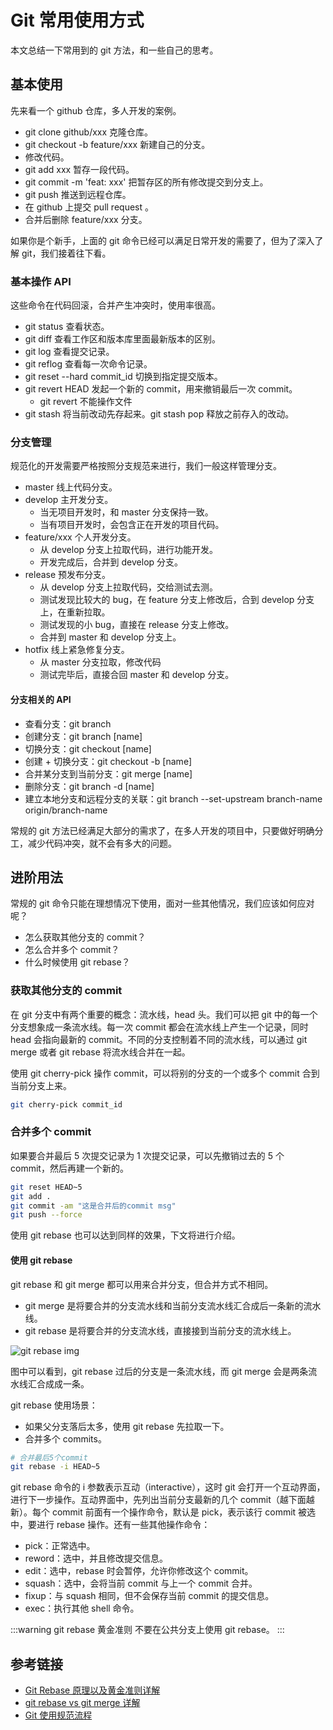# Git 常用使用方式

本文总结一下常用到的 git 方法，和一些自己的思考。

## 基本使用

先来看一个 github 仓库，多人开发的案例。

- git clone github/xxx 克隆仓库。
- git checkout -b feature/xxx 新建自己的分支。
- 修改代码。
- git add xxx 暂存一段代码。
- git commit -m 'feat: xxx' 把暂存区的所有修改提交到分支上。
- git push 推送到远程仓库。
- 在 github 上提交 pull request 。
- 合并后删除 feature/xxx 分支。

如果你是个新手，上面的 git 命令已经可以满足日常开发的需要了，但为了深入了解 git，我们接着往下看。

### 基本操作 API

这些命令在代码回滚，合并产生冲突时，使用率很高。

- git status 查看状态。
- git diff 查看工作区和版本库里面最新版本的区别。
- git log 查看提交记录。
- git reflog 查看每一次命令记录。
- git reset --hard commit_id 切换到指定提交版本。
- git revert HEAD 发起一个新的 commit，用来撤销最后一次 commit。
  - git revert 不能操作文件
- git stash 将当前改动先存起来。git stash pop 释放之前存入的改动。

### 分支管理

规范化的开发需要严格按照分支规范来进行，我们一般这样管理分支。

- master 线上代码分支。
- develop 主开发分支。
  - 当无项目开发时，和 master 分支保持一致。
  - 当有项目开发时，会包含正在开发的项目代码。
- feature/xxx 个人开发分支。
  - 从 develop 分支上拉取代码，进行功能开发。
  - 开发完成后，合并到 develop 分支。
- release 预发布分支。
  - 从 develop 分支上拉取代码，交给测试去测。
  - 测试发现比较大的 bug，在 feature 分支上修改后，合到 develop 分支上，在重新拉取。
  - 测试发现的小 bug，直接在 release 分支上修改。
  - 合并到 master 和 develop 分支上。
- hotfix 线上紧急修复分支。
  - 从 master 分支拉取，修改代码
  - 测试完毕后，直接合回 master 和 develop 分支。

#### 分支相关的 API

- 查看分支：git branch
- 创建分支：git branch [name]
- 切换分支：git checkout [name]
- 创建 + 切换分支：git checkout -b [name]
- 合并某分支到当前分支：git merge [name]
- 删除分支：git branch -d [name]
- 建立本地分支和远程分支的关联：git branch --set-upstream branch-name origin/branch-name

常规的 git 方法已经满足大部分的需求了，在多人开发的项目中，只要做好明确分工，减少代码冲突，就不会有多大的问题。

## 进阶用法

常规的 git 命令只能在理想情况下使用，面对一些其他情况，我们应该如何应对呢？

- 怎么获取其他分支的 commit？
- 怎么合并多个 commit？
- 什么时候使用 git rebase？

### 获取其他分支的 commit

在 git 分支中有两个重要的概念：流水线，head 头。我们可以把 git 中的每一个分支想象成一条流水线。每一次 commit 都会在流水线上产生一个记录，同时 head 会指向最新的 commit。不同的分支控制着不同的流水线，可以通过 git merge 或者 git rebase 将流水线合并在一起。

使用 git cherry-pick 操作 commit，可以将别的分支的一个或多个 commit 合到当前分支上来。

```bash
git cherry-pick commit_id
```

### 合并多个 commit

如果要合并最后 5 次提交记录为 1 次提交记录，可以先撤销过去的 5 个 commit，然后再建一个新的。

```bash
git reset HEAD~5
git add .
git commit -am "这是合并后的commit msg"
git push --force
```

使用 git rebase 也可以达到同样的效果，下文将进行介绍。

#### 使用 git rebase

git rebase 和 git merge 都可以用来合并分支，但合并方式不相同。

- git merge 是将要合并的分支流水线和当前分支流水线汇合成后一条新的流水线。
- git rebase 是将要合并的分支流水线，直接接到当前分支的流水线上。

![git rebase img](project-git-rebase.jpg)

图中可以看到，git rebase 过后的分支是一条流水线，而 git merge 会是两条流水线汇合成成一条。

git rebase 使用场景：

- 如果父分支落后太多，使用 git rebase 先拉取一下。
- 合并多个 commits。

```bash
# 合并最后5个commit
git rebase -i HEAD~5
```

git rebase 命令的 i 参数表示互动（interactive），这时 git 会打开一个互动界面，进行下一步操作。互动界面中，先列出当前分支最新的几个 commit（越下面越新）。每个 commit 前面有一个操作命令，默认是 pick，表示该行 commit 被选中，要进行 rebase 操作。还有一些其他操作命令：

- pick：正常选中。
- reword：选中，并且修改提交信息。
- edit：选中，rebase 时会暂停，允许你修改这个 commit。
- squash：选中，会将当前 commit 与上一个 commit 合并。
- fixup：与 squash 相同，但不会保存当前 commit 的提交信息。
- exec：执行其他 shell 命令。

:::warning git rebase 黄金准则
不要在公共分支上使用 git rebase。
:::

## 参考链接

- [Git Rebase 原理以及黄金准则详解](https://segmentfault.com/a/1190000005937408)
- [git rebase vs git merge 详解](https://www.cnblogs.com/kidsitcn/p/5339382.html)
- [Git 使用规范流程](http://www.ruanyifeng.com/blog/2015/08/git-use-process.html)
